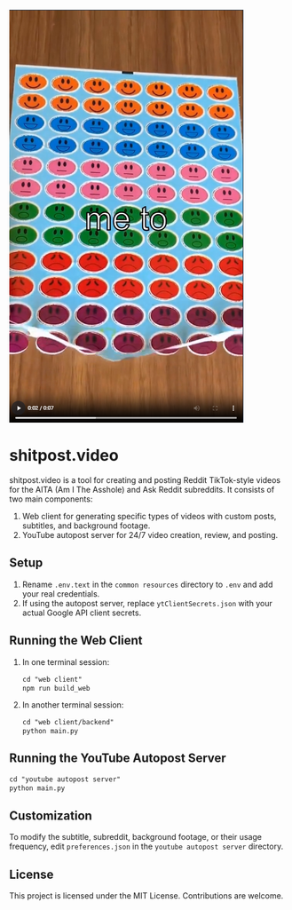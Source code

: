 ![Cover](https://github.com/KrishOnGH/shitpost.video/blob/c1dc325a6ea0cab1fc3207c9f55e8b4deb3c7f03/image.png)

# shitpost.video

shitpost.video is a tool for creating and posting Reddit TikTok-style videos for the AITA (Am I The Asshole) and Ask Reddit subreddits. It consists of two main components:

1. Web client for generating specific types of videos with custom posts, subtitles, and background footage.
2. YouTube autopost server for 24/7 video creation, review, and posting.

## Setup

1. Rename `.env.text` in the `common resources` directory to `.env` and add your real credentials.
2. If using the autopost server, replace `ytClientSecrets.json` with your actual Google API client secrets.

## Running the Web Client

1. In one terminal session:
   ```
   cd "web client"
   npm run build_web
   ```

2. In another terminal session:
   ```
   cd "web client/backend"
   python main.py
   ```

## Running the YouTube Autopost Server

```
cd "youtube autopost server"
python main.py
```

## Customization

To modify the subtitle, subreddit, background footage, or their usage frequency, edit `preferences.json` in the `youtube autopost server` directory.

## License

This project is licensed under the MIT License. Contributions are welcome.
